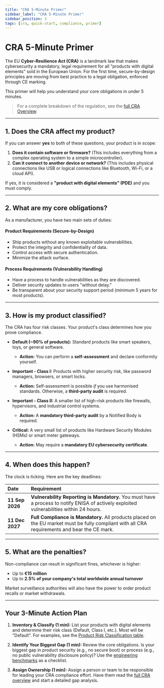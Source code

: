 ```yaml
---
title: "CRA 5-Minute Primer"
sidebar_label: "CRA 5-Minute Primer"
sidebar_position: 3
tags: [cra, quick-start, compliance, primer]
---
```

# CRA 5-Minute Primer

The EU **Cyber-Resilience Act (CRA)** is a landmark law that makes cybersecurity a mandatory, legal requirement for all "products with digital elements" sold in the European Union. For the first time, secure-by-design principles are moving from best practice to a legal obligation, enforced through CE marking.

This primer will help you understand your core obligations in under 5 minutes.

> For a complete breakdown of the regulation, see the [full CRA Overview](../standards/cra-overview.md).

---

## 1. Does the CRA affect my product?

If you can answer **yes** to both of these questions, your product is in scope:

1.  **Does it contain software or firmware?** (This includes everything from a complex operating system to a simple microcontroller).
2.  **Can it connect to another device or network?** (This includes physical connections like USB or logical connections like Bluetooth, Wi-Fi, or a cloud API).

If yes, it is considered a **"product with digital elements" (PDE)** and you must comply.

---

## 2. What are my core obligations?

As a manufacturer, you have two main sets of duties:

#### Product Requirements (Secure-by-Design)
-   Ship products without any known exploitable vulnerabilities.
-   Protect the integrity and confidentiality of data.
-   Control access with secure authentication.
-   Minimize the attack surface.

#### Process Requirements (Vulnerability Handling)
-   Have a process to handle vulnerabilities as they are discovered.
-   Deliver security updates to users "without delay."
-   Be transparent about your security support period (minimum 5 years for most products).

---

## 3. How is my product classified?

The CRA has four risk classes. Your product's class determines how you prove compliance.

-   **Default (~90% of products):** Standard products like smart speakers, toys, or general software.
    -   **Action:** You can perform a **self-assessment** and declare conformity yourself.

-   **Important - Class I:** Products with higher security risk, like password managers, browsers, or smart locks.
    -   **Action:** Self-assessment is possible *if* you use harmonised standards. Otherwise, a **third-party audit** is required.

-   **Important - Class II:** A smaller list of high-risk products like firewalls, hypervisors, and industrial control systems.
    -   **Action:** A **mandatory third-party audit** by a Notified Body is required.

-   **Critical:** A very small list of products like Hardware Security Modules (HSMs) or smart meter gateways.
    -   **Action:** May require a **mandatory EU cybersecurity certificate**. 

---

## 4. When does this happen?

The clock is ticking. Here are the key deadlines:

| Date | Requirement |
| :--- | :--- |
| **11 Sep 2026** | **Vulnerability Reporting is Mandatory.** You must have a process to notify ENISA of actively exploited vulnerabilities within 24 hours. |
| **11 Dec 2027** | **Full Compliance is Mandatory.** All products placed on the EU market must be fully compliant with all CRA requirements and bear the CE mark. |

---

## 5. What are the penalties?

Non-compliance can result in significant fines, whichever is higher:
-   Up to **€15 million**
-   Up to **2.5% of your company's total worldwide annual turnover**

Market surveillance authorities will also have the power to order product recalls or market withdrawals.

---

## Your 3-Minute Action Plan

1.  **Inventory & Classify (1 min):** List your products with digital elements and determine their risk class (Default, Class I, etc.). Most will be "Default". For examples, see the [Product Risk Classification table](../standards/cra-overview.md#product-risk-classes).

2.  **Identify Your Biggest Gap (1 min):** Review the core obligations. Is your biggest gap in product security (e.g., no secure boot) or process (e.g., no public vulnerability disclosure policy)? Use the [engineering benchmarks](../standards/cra-overview.md#annex-i-requirements) as a checklist.

3.  **Assign Ownership (1 min):** Assign a person or team to be responsible for leading your CRA compliance effort. Have them read the [full CRA overview](../standards/cra-overview.md) and start a detailed gap analysis.

<!-- Citations -->
[cra_annexI]: https://eur-lex.europa.eu/legal-content/EN/TXT/?uri=CELEX:02024R2847-20241120#anx_I "CRA Annex I – Essential cybersecurity requirements"